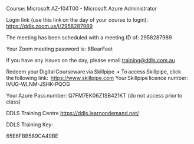 Course: Microsoft AZ-104T00 - Microsoft Azure Administrator

Login link (use this link on the day of your course to login): https://ddls.zoom.us/j/2958287989

The meeting has been scheduled with a meeting ID of: 2958287989

Your Zoom meeting password is: 8BearFeet

If you have any issues on the day, please email training@ddls.com.au
 

Redeem your Digital Courseware via Skillpipe 
•	To access Skillpipe, click the following link:  https://www.skillpipe.com
Your Skillpipe licence number: IVUG-WLNM-JSHK-PQOG


Your Azure Pass number: Q7FM7EK06Z1SB421KT (do not access prior to class)


DDLS Training Centre
https://ddls.learnondemand.net/


DDLS Training Key:

65E6FBB589CA49BE
